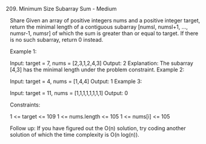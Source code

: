 209. Minimum Size Subarray Sum - Medium

Share
Given an array of positive integers nums and a positive integer target, return the 
minimal length of a contiguous subarray [numsl, numsl+1, ..., numsr-1, numsr] of which the 
sum is greater than or equal to target. If there is no such subarray, return 0 instead.

Example 1:

Input: target = 7, nums = [2,3,1,2,4,3]
Output: 2
Explanation: The subarray [4,3] has the minimal length under the problem constraint.
Example 2:

Input: target = 4, nums = [1,4,4]
Output: 1
Example 3:

Input: target = 11, nums = [1,1,1,1,1,1,1,1]
Output: 0


Constraints:

1 <= target <= 109
1 <= nums.length <= 105
1 <= nums[i] <= 105


Follow up: If you have figured out the O(n) solution, try coding another solution of which the 
time complexity is O(n log(n)).